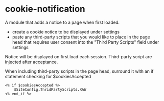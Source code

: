 cookie-notification
===================

A module that adds a notice to a page when first loaded.

- create a cookie notice to be displayed under settings
- paste any third-party scripts that you would like to place in the page head that requires user consent into the "Third Party Scripts" field under settings

Notice will be displayed on first load each session. Third-party script are injected after acceptance.

When including third-party scripts in the page head, surround it with an if statement checking for $cookiesAccepted

    <% if $cookiesAccepted %>
        $SiteConfig.ThridPartyScripts.RAW    
    <% end_if %>